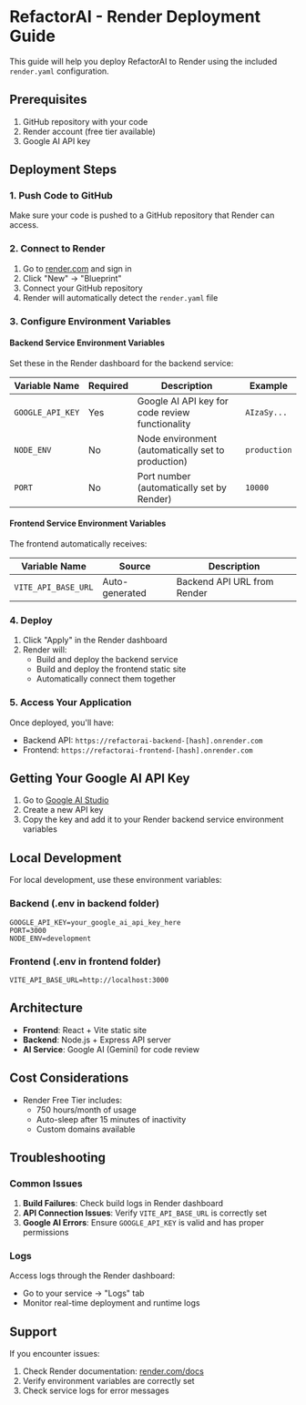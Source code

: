 # RefactorAI - Render Deployment Guide

This guide will help you deploy RefactorAI to Render using the included `render.yaml` configuration.

## Prerequisites

1. GitHub repository with your code
2. Render account (free tier available)
3. Google AI API key

## Deployment Steps

### 1. Push Code to GitHub

Make sure your code is pushed to a GitHub repository that Render can access.

### 2. Connect to Render

1. Go to [render.com](https://render.com) and sign in
2. Click "New" → "Blueprint"
3. Connect your GitHub repository
4. Render will automatically detect the `render.yaml` file

### 3. Configure Environment Variables

#### Backend Service Environment Variables

Set these in the Render dashboard for the backend service:

| Variable Name | Required | Description | Example |
|---------------|----------|-------------|---------|
| `GOOGLE_API_KEY` | Yes | Google AI API key for code review functionality | `AIzaSy...` |
| `NODE_ENV` | No | Node environment (automatically set to production) | `production` |
| `PORT` | No | Port number (automatically set by Render) | `10000` |

#### Frontend Service Environment Variables

The frontend automatically receives:

| Variable Name | Source | Description |
|---------------|--------|-------------|
| `VITE_API_BASE_URL` | Auto-generated | Backend API URL from Render |

### 4. Deploy

1. Click "Apply" in the Render dashboard
2. Render will:
   - Build and deploy the backend service
   - Build and deploy the frontend static site
   - Automatically connect them together

### 5. Access Your Application

Once deployed, you'll have:
- Backend API: `https://refactorai-backend-[hash].onrender.com`
- Frontend: `https://refactorai-frontend-[hash].onrender.com`

## Getting Your Google AI API Key

1. Go to [Google AI Studio](https://makersuite.google.com/app/apikey)
2. Create a new API key
3. Copy the key and add it to your Render backend service environment variables

## Local Development

For local development, use these environment variables:

### Backend (.env in backend folder)
```
GOOGLE_API_KEY=your_google_ai_api_key_here
PORT=3000
NODE_ENV=development
```

### Frontend (.env in frontend folder)
```
VITE_API_BASE_URL=http://localhost:3000
```

## Architecture

- **Frontend**: React + Vite static site
- **Backend**: Node.js + Express API server
- **AI Service**: Google AI (Gemini) for code review

## Cost Considerations

- Render Free Tier includes:
  - 750 hours/month of usage
  - Auto-sleep after 15 minutes of inactivity
  - Custom domains available

## Troubleshooting

### Common Issues

1. **Build Failures**: Check build logs in Render dashboard
2. **API Connection Issues**: Verify `VITE_API_BASE_URL` is correctly set
3. **Google AI Errors**: Ensure `GOOGLE_API_KEY` is valid and has proper permissions

### Logs

Access logs through the Render dashboard:
- Go to your service → "Logs" tab
- Monitor real-time deployment and runtime logs

## Support

If you encounter issues:
1. Check Render documentation: [render.com/docs](https://render.com/docs)
2. Verify environment variables are correctly set
3. Check service logs for error messages
